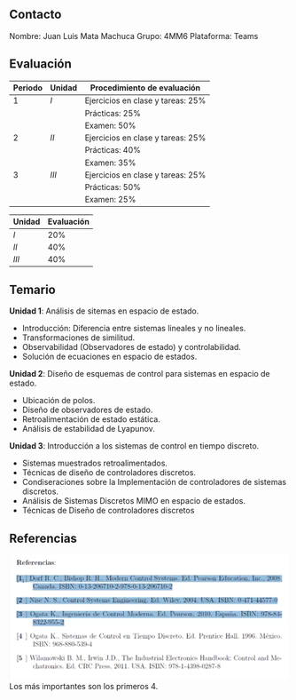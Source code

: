 ## Contacto

Nombre: Juan Luis Mata Machuca
Grupo: 4MM6
Plataforma: Teams

## Evaluación
|Periodo|Unidad|Procedimiento de evaluación|
|-|-|-|
|1|$I$|Ejercicios en clase y tareas: 25%|
|||Prácticas: 25%|
|||Examen: 50%|
|2|$II$|Ejercicios en clase y tareas: 25%|
|||Prácticas: 40%|
|||Examen: 35%|
|3|$III$|Ejercicios en clase y tareas: 25%|
|||Prácticas: 50%|
|||Examen: 25%|

|Unidad|Evaluación|
|-|-|
|$I$|20%|
|$II$|40%|
|$III$|40%|

## Temario
**Unidad 1**: Análisis de sitemas en espacio de estado.
* Introducción: Diferencia entre sistemas lineales y no lineales.
* Transformaciones de similitud.
* Observabilidad (Observadores de estado) y controlabilidad.
* Solución de ecuaciones en espacio de estados.

**Unidad 2**: Diseño de esquemas de control para sistemas en espacio de estado.
* Ubicación de polos.
* Diseño de observadores de estado.
* Retroalimentación de estado estática.
* Análisis de estabilidad de Lyapunov.

**Unidad 3**: Introducción a los sistemas de control en tiempo discreto.
* Sistemas muestrados retroalimentados.
* Técnicas de diseño de controladores discretos.
* Condiseraciones sobre la Implementación de controladores de sistemas discretos.
* Análisis de Sistemas Discretos MIMO en espacio de estados.
* Técnicas de Diseño de controladores discretos

## Referencias
![38c9f9c5d788a1a0b5f53abb1ae74aaa.png](../../img/27ba876498094b7b98af273a158a37f9.png)
Los más importantes son los primeros 4.